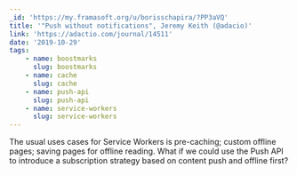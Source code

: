 ```yaml
---
_id: 'https://my.framasoft.org/u/borisschapira/?PP3aVQ'
title: '"Push without notifications", Jeremy Keith (@adacio)'
link: 'https://adactio.com/journal/14511'
date: '2019-10-29'
tags:
    - name: boostmarks
      slug: boostmarks
    - name: cache
      slug: cache
    - name: push-api
      slug: push-api
    - name: service-workers
      slug: service-workers
---
```


<div class="markdown"><p>The usual uses cases for Service Workers is pre-caching; custom offline pages; saving pages for offline reading. What if we could use the Push API to introduce a subscription strategy based on content push and offline first?
</p></div>
